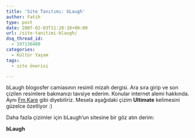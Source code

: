 ```yaml
---
title: 'Site Tanıtımı: bLaugh'
author: Fatih
type: post
date: 2007-02-03T11:28:10+00:00
url: /site-tanitimi-blaugh/
dsq_thread_id:
  - 197136480
categories:
  - Kültür Yaşam
tags:
  - site önerisi

---
```

bLaugh blogosfer camiasının resimli mizah dergisi. Ara sıra girip ve son çizilen resimlere bakmanızı tavsiye ederim. Konular internet alemi hakkında. Aynı <a href="https://kare.fazlamesai.net/" title="Fazlamesai Kare" target="_blank">Fm Kare</a> gibi diyebiliriz. Mesela aşağıdaki çizim **Ultimate** kelimesini güzelce özetliyor :)

<center>
</center>

<center>
</center>

<center>
</center>Daha fazla çizimler için bLaugh&#8217;un sitesine bir göz atın derim:

 **bLaugh**